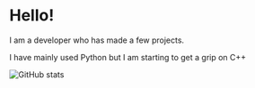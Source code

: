 # Hello!

I am a developer who has made a few projects.  

I have mainly used Python but I am starting to get a grip on C++  

![GitHub stats](https://github-readme-stats.vercel.app/api?username=Ixyk-Wolf&show_icons=true&theme=dark)

